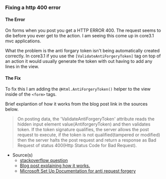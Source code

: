 ### Fixing a http 400 error

#### The Error
On forms when you post you get a HTTP ERROR 400. The request seems to die before you ever get to the action. I am seeing this come up in core3.1 mvc applications.

What the problem is the anti forgary token isn't being automatically created correctly. In core3.1 if you use the `[ValidateAntiForgeryToken]` tag on top of an action it would usually generate the token with out having to add any lines in the view.

#### The Fix
To fix this I am adding the `@Html.AntiForgeryToken()` helper to the view inside of the `<form>` tags.

Brief explantion of how it works from the blog post link in the sources below.

>On posting data, the 'ValidateAntiForgeryToken' attribute reads the hidden input element value(AntiforgeryToken) and then validates token. If the token signature qualifies, the server allows the post request to execute, if the token is not qualified(tampered or modified) then the server halts the post request and return a response as Bad Request of status 400(Http Status Code for Bad Request).

- Source(s)
  - [stackoverflow question](https://stackoverflow.com/questions/55840699/getting-http-error-400-when-form-gets-posted)
  - [Blog post explaining how it works.](https://www.learmoreseekmore.com/2020/06/dotnet-core-antiforgerytoken.html#:~:text=AntiForgeryToken%20is%20a%20security%20token,guard%20against%20Cross%2DSite%20Request.)
  - [Microsoft Set Up Documentation for anti request forgery](https://docs.microsoft.com/en-us/aspnet/core/security/anti-request-forgery?view=aspnetcore-6.0)

